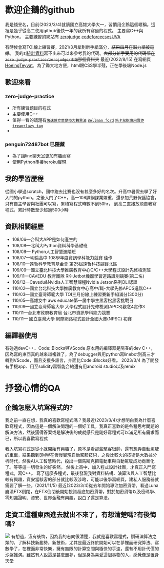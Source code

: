 # 歡迎企鵝的github
我是錢昱名，目前(2023/3/4)就讀國立高雄大學大一，習慣用企鵝這個暱稱，這裡是幾乎從高二使用github後快一年的我所有寫過的程式。
主要寫C++與Python。
主要練習的網站有 [zerojudge](https://zerojudge.tw/) [codeforce](https://codeforces.com/)[cses](https://cses.fi/)[UVA
](https://onlinejudge.org/index.php)

有時候會寫TOI線上練習賽，2021/3月拿到新手組滿分，~~結果四月在潛力組被電爆~~。
我的zj[統計資料](https://zerojudge.tw/UserStatistic?id=105222)寫不出來可以來參考我的代碼。~~大部分新手要用的代碼都在`zero-judge-practice/zerojudge/水題`那個資料夾~~
最近(2022/8/15) 在寫網頁[HoeingTeyvat](github.com/penguin72487/HoeingTeyvat)，為了鋤大地方便，html跟CSS學半殘，正在學後端Node.js
## 歡迎來看
### zero-judge-practice
* 所有練習題目的程式
* 主要使用C++
* 值得一看的議題有[`快速傅立葉變換大數乘法`](https://github.com/penguin72487/zero-judge-practice/blob/master/penguinLibrary/bignum/fft_Bignumber.cpp) [`Bellman ford`](https://github.com/penguin72487/zero-judge-practice/blob/master/graph/task1673BellmanOpti.cpp) [`笛卡兒樹應用實作`](https://github.com/penguin72487/zero-judge-practice/blob/master/vs-code/g277DCtree.cpp) [`treap+lazy tag`](https://github.com/penguin72487/zero-judge-practice/blob/master/cses/task1735treapLazytag.cpp)
*

### penguin72487bot 已隱藏
* 為了讓line聊天室更加有趣而寫
* 使用Python串接heroku實現


## 我的學習歷程
從國小學過scratch，國中跑去比賽也沒有甚麼多好的名次。升高中暑假去學了好入門的python。之後入門了C++，高一108課綱課業繁重，還參加荒野保護協會，只有自主學習與社團可以寫，累積寫程式時數不到50hr，
到高二直接放飛自我寫程式，累計時數至少超過500小時
## 資訊相關經歷
* 108/06—台科大APP是如何產生的
* 108/08—北科大Python資料科學基礎班
* 108/08— Python人工智慧進階班
* 108/07—明倫高中 108學年度資訊學科能力競賽 佳作
* 108/10—遠哲科學教育基金會 第25屆遠哲科技競賽北區
* 109/09—國立臺北科技大學推廣教育中心C/C++大學程式設計先修檢測班
* 109/11—CAVEDU 教育團隊 RK-Jetbot機器學習道路識別競賽(第二名)
* 109/12—Cavedu&Nvidia人工智慧課程Nvidia Jetson系列DLI認證
* 110/02—國立台北科技大學推廣教育中心高中/職-大學先修APCS進階C++
* 110/03—國立臺灣師範大學 TOI三月份線上練習賽新手組滿分(300分)
* 110/05—高雄女中 aws educate第一屆中學生黑客松黑客挑戰日
* 110/09—國立臺灣師範大學 大學程式設計先修檢測(APCS)觀念4實作3
* 110/11—台北市政府教育局 台北市資訊學科能力競賽
* 110/11— 國立臺灣大學 網際網路程式設計全國大賽(NPSC) 初賽

## 編譯器使用
有碰過devC++、Code::Blocks與VScode
原本用的編譯器是陽春的dev C++，因為寫的東西真的越來越複雜了，為了debugger與用python寫linebot到高三才轉到VScode，而且支援多語言，介面比Code::Blocks好看。
2023/3/4 為了開發有手機app、用至solidity寫智能合約還有用android studio以及remix
# 抒發心情的QA
## 企鵝怎麼入坑寫程式的?
我之前一直在想，我真的喜歡寫程式嗎？我最近(2023/3/4)才想明白我為什麼喜歡寫程式，因為這是一個解決問題的一個好工具，我真正喜歡的是各種思考問題的解決方法，然後獲得答案或是解決後的成就感只是剛好寫程式可以滿足所有需求而已，所以我喜歡寫程式

我入坑寫程式是從小就開始有興趣了，原本是看那些駭客很帥，還有想弄自動駕駛的車車，結果聽到BMW在慢慢實現自動駕駛技術，之後比較火的技術是大數據分析時代，然後AI人工智慧時代，殺出一個馬斯克把電動車與自動駕駛成功商業化了。等等這一切發生的好突然。
然後上高中，加入程式設計社團，才真正入門寫程式，寫C++。
寫了這麼多程式，最後發現我對資料結構、演算法與人工智慧比較有興趣，資安當駭客的部分就比較沒涉略，可能以後學寫網頁，建私人服務器就需要了解一些。(2021/11/5)
最近(2023/3/4)從去年開始專注加密貨幣，看過Luna崩潰FTX倒閉，在FTX倒閉後開始投資超底加密貨幣，對於加密貨幣以及密碼學、零知識證明、資安、世界金融有興趣，說白了還是算法。
##  走資工這種東西進去就出不來了，有想清楚嗎?有後悔嗎?
![](https://cdn.discordapp.com/attachments/510729837464518660/893442665859928074/FB_IMG_1633083770386.jpg)
有想過，沒有後悔，因為我的志向很清楚，我就是喜歡寫程式，鑽研演算法之類的，了解科技新趨勢，新技術，尤其是最近終於開始可以在夢裡面研究算法、寫數學了，在裡面非常快樂，擁有無限的計算空間與極快的手速，還有不用計代價的沙盤推演。雖然有人說這是甚麼噩夢，但是身為喜愛這個事物的人，感覺像是置身天堂

